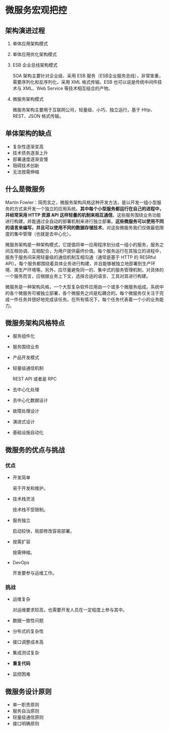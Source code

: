 # 微服务宏观把控

## 架构演进过程

1. 单体应用架构模式

2. 单体应用优化架构模式

3. ESB 企业总线架构模式

   SOA 架构主要针对企业级、采用 ESB 服务（ESB企业服务总线），非常笨重，需要序列化和反序列化，采用 XML 格式传输。ESB 也可以说是传统中间件技术与 XML、Web Service 等技术相互结合的产物。

4. 微服务架构模式

   微服务架构主要用于互联网公司，轻量级、小巧、独立运行，基于 Http、REST、JSON 格式传输。

## 单体架构的缺点

- 复杂性逐渐变高
- 技术债务逐渐上升
- 部署速度逐渐变慢
- 阻碍技术创新
- 无法按需伸缩

## 什么是微服务

Martin Fowler：简而言之，微服务架构风格这种开发方法，是以开发一组小型服务的方式来开发一个独立的应用系统。**其中每个小型服务都运行在自己的进程中，并经常采用 HTTP 资源 API 这样轻量的机制来相互通信**。这些服务围绕业务功能进行构建，并能通过全自动的部署机制来进行独立部署。**这些微服务可以使用不同的语言来编写，并且可以使用不同的数据存储技术**。对这些微服务我们仅做最低限度的集中管理（也就是去中心化）。

微服务架构是一种架构模式，它提倡将单一应用程序划分成一组小的服务，服务之间互相协调、互相配合，为用户提供最终价值。每个服务运行在其独立的进程中，服务于服务间采用轻量级的通信机制互相沟通（通常是基于 HTTP 的 RESRful API）。每个服务都围绕着具体业务进行构建，并且能够被独立地部署到生产环境、类生产环境等。另外，应尽量避免同一的、集中式的服务管理机制，对具体的一个服务而言，应根据业务上下文，选择合适的语言、工具对其进行构建。

微服务是一种架构风格，一个大型复杂软件应用由一个或多个微服务组成。系统中的各个微服务可被独立部署，各个微服务之间是松耦合的。每个微服务仅关注于完成一件任务并很好地完成该任务。在所有情况下，每个任务代表着一个小的业务能力。

## 微服务架构风格特点

- 服务组件化

- 服务围绕业务

- 产品开发模式

- 轻量级通信机制

  REST API 或者是 RPC

- 去中心化处理

- 去中心化数据设计

- 故障处理设计

- 演进式设计

- 基础设施自动化

## 微服务的优点与挑战

### 优点

- 开发简单

  易于开发和维护。

- 技术栈灵活

  技术栈不受限制。

- 服务独立

  启动较快，局部修改容易部署。

- 按需扩容

  按需伸缩。

- DevOps

  开发要参与运维工作。

### 挑战

- 运维复杂

  对运维要求较高，也需要开发人员在一定程度上参与其中。

- 数据一致性问题

- 分布式的复杂性

- 接口调整成本高

- 集成测试复杂

- **重复代码**

- 监控困难

## 微服务设计原则

- 单一职责原则
- 服务自治原则
- 轻量级通信原则
- 接口明确原则